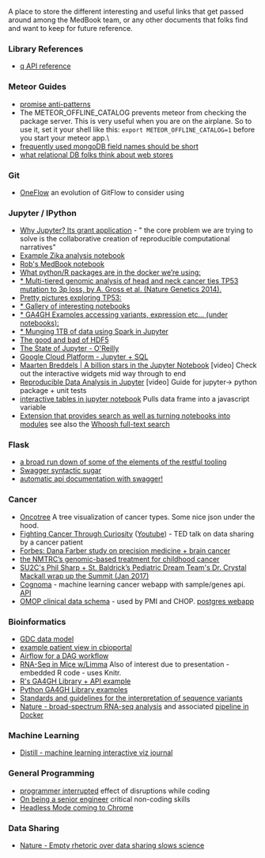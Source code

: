 A place to store the different interesting and useful links that get passed around among the MedBook team,
or any other documents that folks find and want to keep for future reference.

### Library References
* [q API reference](https://github.com/kriskowal/q/wiki/API-Reference)

### Meteor Guides
* [promise anti-patterns](http://taoofcode.net/promise-anti-patterns/)
* The METEOR_OFFLINE_CATALOG prevents meteor from checking the package server. This is very useful when you are on the airplane.
So to use it, set it your shell like this: `export METEOR_OFFLINE_CATALOG=1` before you start your meteor app.\
* [frequently used mongoDB field names should be short](http://objectrocket.com/blog/how-to/short-field-names-mongodb)
* [what relational DB folks think about web stores](http://www.mongodb-is-web-scale.com/)

### Git 
* [OneFlow](http://endoflineblog.com/oneflow-a-git-branching-model-and-workflow) an evolution of GitFlow to consider using

### Jupyter / IPython
* [Why Jupyter? Its grant application](https://blog.jupyter.org/2015/07/07/project-jupyter-computational-narratives-as-the-engine-of-collaborative-data-science/) - " the core problem we are trying to solve is the 
collaborative creation of reproducible computational narratives"
* [Example Zika analysis notebook](http://nbviewer.jupyter.org/github/maayanlab/Zika-RNAseq-Pipeline/blob/master/Zika.ipynb)
* [Rob's MedBook notebook](https://github.com/rcurrie/treehouse/blob/master/Outlier.ipynb)
* [What python/R packages are in the docker we’re using:](https://github.com/jupyter/docker-stacks/tree/master/datascience-notebook) 
* [* Multi-tiered genomic analysis of head and neck cancer ties TP53 mutation to 3p loss, by A. Gross et al. (Nature Genetics 2014).](https://github.com/theandygross/TCGA/tree/master/Analysis_Notebooks#guide-to-running) 
* [Pretty pictures exploring TP53:](https://github.com/theandygross/TCGA/blob/master/Analysis_Notebooks/TP53_exploration.ipynb) 
* [* Gallery of interesting notebooks](https://github.com/ipython/ipython/wiki/A-gallery-of-interesting-IPython-Notebooks) 
* [* GA4GH Examples accessing variants, expression etc... (under notebooks):](https://github.com/BD2KGenomics/bioapi-examples) 
* [* Munging 1TB of data using Spark in Jupyter](http://blog.insightdatalabs.com/jupyter-on-apache-spark-step-by-step/) 
* [The good and bad of HDF5](http://cyrille.rossant.net/moving-away-hdf5/)
* [The State of Jupyter - O'Reilly](https://www.oreilly.com/ideas/the-state-of-jupyter)
* [Google Cloud Platform - Jupyter + SQL](https://cloud.google.com/datalab/)
* [Maarten Breddels | A billion stars in the Jupyter Notebook](https://youtu.be/bP-JBbjwLM8) [video] Check out the interactive widgets mid way through to end
* [Reproducible Data Analysis in Jupyter](http://jakevdp.github.io/blog/2017/03/03/reproducible-data-analysis-in-jupyter/) [video] Guide for jupyter-> python package + unit tests
* [interactive tables in jupyter notebook](http://nbviewer.jupyter.org/gist/TimShawver/8fcef51dd3c222ed25306c002ab89b60) Pulls data frame into a javascript variable
* [Extension that provides search as well as turning notebooks into modules](https://github.com/jupyter-incubator/contentmanagement) see also the [Whoosh full-text search](https://pypi.python.org/pypi/Whoosh/)

### Flask
* [a broad run down of some of the elements of the restful tooling](http://michal.karzynski.pl/blog/2016/06/19/building-beautiful-restful-apis-using-flask-swagger-ui-flask-restplus/)
* [Swagger syntactic sugar](https://github.com/ga4gh/cgtd/blob/master/cgtd/cgtd.py#L120)
* [automatic api documentation with swagger!](http://ucsf.edu.cancergenetrust.org/api)

### Cancer
* [Oncotree](http://oncotree.mskcc.org/oncotree/) A tree visualization of cancer types. Some nice json under the hood.
* [Fighting Cancer Through Curiosity](http://stevenkeating.info/main.html) ([Youtube](https://www.youtube.com/watch?v=U5SafKJgqPM)) - TED talk on data sharing by a cancer patient
* [Forbes: Dana Farber study on precision medicine + brain cancer ](http://www.forbes.com/sites/arleneweintraub/2017/01/19/how-precision-medicine-could-be-a-lifesaver-for-kids-with-brain-cancer)
* [the NMTRC’s genomic-based treatment for childhood cancer](https://beatnb.org/blog/2015/12/18/how-were-beating-kids-cancer-with-computers/)
* [SU2C's Phil Sharp + St. Baldrick’s Pediatric Dream Team's Dr. Crystal Mackall wrap up the Summit (Jan 2017)](https://www.facebook.com/su2c/videos/10153996991430876/)
* [Cognoma](https://github.com/cognoma/cognoma) - machine learning cancer webapp with sample/genes api. [API](https://github.com/cognoma/core-service/blob/master/doc/api.md)
* [OMOP clinical data schema](http://harvest.research.chop.edu/demos/) - used by PMI and CHOP. [postgres webapp](https://github.com/OHDSI/Atlas)

### Bioinformatics
* [GDC data model](https://gdc.nci.nih.gov/developers/gdc-data-model/gdc-data-model-components)
* [example patient view in cbioportal](http://www.cbioportal.org/case.do?cancer_study_id=lgg_ucsf_2014&case_id=P04)
* [Airflow for a DAG workflow](https://danidelvalle.me/2016/09/12/im-sorry-cron-ive-met-airbnbs-airflow/)
* [RNA-Seq in Mice w/Limma](https://f1000research.com/articles/5-1408/v2#ref-24) Also of interest due to presentation - embedded R code - uses Knitr.
* [R's GA4GH Library + API example](https://github.com/labbcb/GA4GHclient/issues/23#issuecomment-271931574)
* [Python GA4GH Library examples](https://github.com/BD2KGenomics/bioapi-examples/tree/master/python_notebooks)
* [Standards and guidelines for the interpretation of sequence variants](https://www.ncbi.nlm.nih.gov/pmc/articles/PMC4544753/)
* [Nature - broad-spectrum RNA-seq analysis](https://www.nature.com/articles/s41467-017-00050-4) and associated [pipeline in Docker](https://bioinform.github.io/rnacocktail/)


### Machine Learning
* [Distill - machine learning interactive viz journal](http://distill.pub/about/)

### General Programming
* [programmer interrupted](http://blog.ninlabs.com/2013/01/programmer-interrupted/) effect of disruptions while coding
* [On being a senior engineer](http://www.kitchensoap.com/2012/10/25/on-being-a-senior-engineer/) critical non-coding skills
* [Headless Mode coming to Chrome](https://www.chromestatus.com/features/5678767817097216)

### Data Sharing
* [Nature - Empty rhetoric over data sharing slows science
](http://www.nature.com/news/empty-rhetoric-over-data-sharing-slows-science-1.22133)

